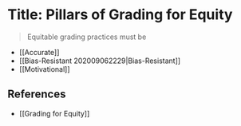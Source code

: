 # Title: Pillars of Grading for Equity
> Equitable grading practices must be

- [[Accurate]]
- [[Bias-Resistant 202009062229|Bias-Resistant]]
- [[Motivational]]

## References
- [[Grading for Equity]]